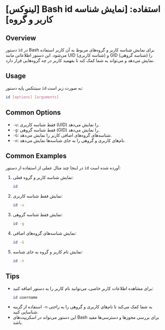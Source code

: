 # [لینوکس] Bash id استفاده: [نمایش شناسه کاربر و گروه]

## Overview
دستور `id` در Bash برای نمایش شناسه کاربر و گروه‌های مربوط به آن کاربر استفاده می‌شود. این دستور اطلاعاتی مانند UID (شناسه کاربری) و GID (شناسه گروهی) را نمایش می‌دهد و می‌تواند به شما کمک کند تا بفهمید کاربر در چه گروه‌هایی قرار دارد.

## Usage
سینتکس پایه دستور `id` به صورت زیر است:

```bash
id [options] [arguments]
```

## Common Options
- `-u`: فقط شناسه کاربری (UID) را نمایش می‌دهد.
- `-g`: فقط شناسه گروهی (GID) را نمایش می‌دهد.
- `-G`: شناسه‌های گروه‌های اضافی کاربر را نمایش می‌دهد.
- `-n`: نام‌های کاربری و گروهی را به جای شناسه‌ها نمایش می‌دهد.

## Common Examples
در اینجا چند مثال عملی از استفاده از دستور `id` آورده شده است:

1. نمایش شناسه کاربر و گروه فعلی:
   ```bash
   id
   ```

2. نمایش فقط شناسه کاربری:
   ```bash
   id -u
   ```

3. نمایش فقط شناسه گروهی:
   ```bash
   id -g
   ```

4. نمایش شناسه‌های گروه‌های اضافی:
   ```bash
   id -G
   ```

5. نمایش نام کاربر و گروه به جای شناسه:
   ```bash
   id -n
   ```

## Tips
- برای مشاهده اطلاعات کاربر خاصی، می‌توانید نام کاربر را به دستور اضافه کنید:
  ```bash
  id username
  ```
- استفاده از گزینه `-n` به شما کمک می‌کند تا نام‌های کاربری و گروهی را به راحتی شناسایی کنید.
- این دستور می‌تواند در اسکریپت‌های Bash برای بررسی مجوزها و دسترسی‌ها مفید باشد.